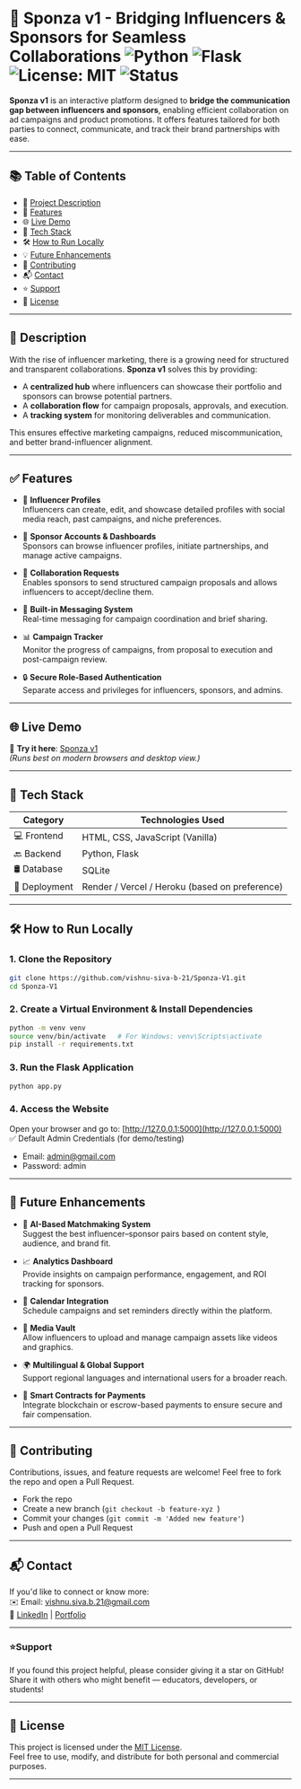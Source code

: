 # 🤝 Sponza v1 - Bridging Influencers & Sponsors for Seamless Collaborations ![Python](https://img.shields.io/badge/Python-3.8%2B-blue) ![Flask](https://img.shields.io/badge/Flask-2.0%2B-yellow) ![License: MIT](https://img.shields.io/badge/License-MIT-green.svg) ![Status](https://img.shields.io/badge/status-active-brightgreen)

**Sponza v1** is an interactive platform designed to **bridge the communication gap between influencers and sponsors**, enabling efficient collaboration on ad campaigns and product promotions. It offers features tailored for both parties to connect, communicate, and track their brand partnerships with ease.

---

## 📚 Table of Contents

- 📝 [Project Description](#description)
- 🌟 [Features](#features)
- 🌐 [Live Demo](#live-demo)
- 🧰 [Tech Stack](#tech-stack)
- 🛠️ [How to Run Locally](#how-to-run-locally)
- 💡 [Future Enhancements](#future-enhancements)
- 🤝 [Contributing](#contributing)
- 📬 [Contact](#contact)
- ⭐ [Support](#support)
- 📝 [License](#license)

---

<a id="description"></a>

## 📝 Description

With the rise of influencer marketing, there is a growing need for structured and transparent collaborations. **Sponza v1** solves this by providing:

- A **centralized hub** where influencers can showcase their portfolio and sponsors can browse potential partners.
- A **collaboration flow** for campaign proposals, approvals, and execution.
- A **tracking system** for monitoring deliverables and communication.

This ensures effective marketing campaigns, reduced miscommunication, and better brand-influencer alignment.

---

<a id="features"></a>

## ✅ Features

- 👤 **Influencer Profiles**  
  Influencers can create, edit, and showcase detailed profiles with social media reach, past campaigns, and niche preferences.

- 🏢 **Sponsor Accounts & Dashboards**  
  Sponsors can browse influencer profiles, initiate partnerships, and manage active campaigns.

- 📩 **Collaboration Requests**  
  Enables sponsors to send structured campaign proposals and allows influencers to accept/decline them.

- 💬 **Built-in Messaging System**  
  Real-time messaging for campaign coordination and brief sharing.

- 📊 **Campaign Tracker**  
  Monitor the progress of campaigns, from proposal to execution and post-campaign review.

- 🔒 **Secure Role-Based Authentication**  
  Separate access and privileges for influencers, sponsors, and admins.

---

<a id="live-demo"></a>

## 🌐 Live Demo

🔗 **Try it here**: [Sponza v1](https://sponza-v1-ri0t.onrender.com/)  
_(Runs best on modern browsers and desktop view.)_

---

<a id="tech-stack"></a>

## 🧰 Tech Stack

| Category      | Technologies Used                              |
| ------------- | ---------------------------------------------- |
| 💻 Frontend   | HTML, CSS, JavaScript (Vanilla)                |
| 🔙 Backend    | Python, Flask                                  |
| 🛢️ Database   | SQLite                                         |
| 🚀 Deployment | Render / Vercel / Heroku (based on preference) |

---

<a id="how-to-run-locally"></a>

## 🛠️ How to Run Locally

### 1. Clone the Repository

```bash
git clone https://github.com/vishnu-siva-b-21/Sponza-V1.git
cd Sponza-V1
```

### 2. Create a Virtual Environment & Install Dependencies

```bash
python -m venv venv
source venv/bin/activate   # For Windows: venv\Scripts\activate
pip install -r requirements.txt
```

### 3. Run the Flask Application

```bash
python app.py
```

### 4. Access the Website

Open your browser and go to: [http://127.0.0.1:5000](http://127.0.0.1:5000)  
✅ Default Admin Credentials (for demo/testing)

- Email: admin@gmail.com
- Password: admin

---

<a id="future-enhancements"></a>

## 🌱 Future Enhancements

- 🧠 **AI-Based Matchmaking System**  
  Suggest the best influencer–sponsor pairs based on content style, audience, and brand fit.

- 📈 **Analytics Dashboard**  
  Provide insights on campaign performance, engagement, and ROI tracking for sponsors.

- 📅 **Calendar Integration**  
  Schedule campaigns and set reminders directly within the platform.

- 🎥 **Media Vault**  
  Allow influencers to upload and manage campaign assets like videos and graphics.

- 🌍 **Multilingual & Global Support**  
  Support regional languages and international users for a broader reach.

- 🧾 **Smart Contracts for Payments**  
  Integrate blockchain or escrow-based payments to ensure secure and fair compensation.

---

<a id="contributing"></a>

## 🤝 Contributing

Contributions, issues, and feature requests are welcome!
Feel free to fork the repo and open a Pull Request.

- Fork the repo
- Create a new branch (`git checkout -b feature-xyz `)
- Commit your changes (`git commit -m 'Added new feature'`)
- Push and open a Pull Request

---

<a id="contact"></a>

## 📬 Contact

If you'd like to connect or know more:  
 ✉️ Email: vishnu.siva.b.21@gmail.com  
 🔗 [LinkedIn](https://www.linkedin.com/in/b-vishnu-siva/) | [Portfolio](https://vishnusiva.site/)

---

<a id="support"></a>

### ⭐Support

If you found this project helpful, please consider giving it a star on GitHub!  
Share it with others who might benefit — educators, developers, or students!

---

<a id="license"></a>

## 📄 License

This project is licensed under the [MIT License](LICENSE.md).  
Feel free to use, modify, and distribute for both personal and commercial purposes.

---
